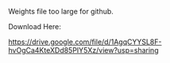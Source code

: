 Weights file too large for github.

Download Here: 

https://drive.google.com/file/d/1AgqCYYSL8F-hvOgCa4KteXDd85PIY5Xz/view?usp=sharing
